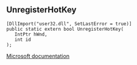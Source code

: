 ## UnregisterHotKey

```
[DllImport("user32.dll", SetLastError = true)]
public static extern bool UnregisterHotKey(
   IntPtr hWnd,
   int id
);
```

[Microsoft documentation](https://docs.microsoft.com/en-us/windows/win32/api/winuser/nf-winuser-unregisterhotkey)
